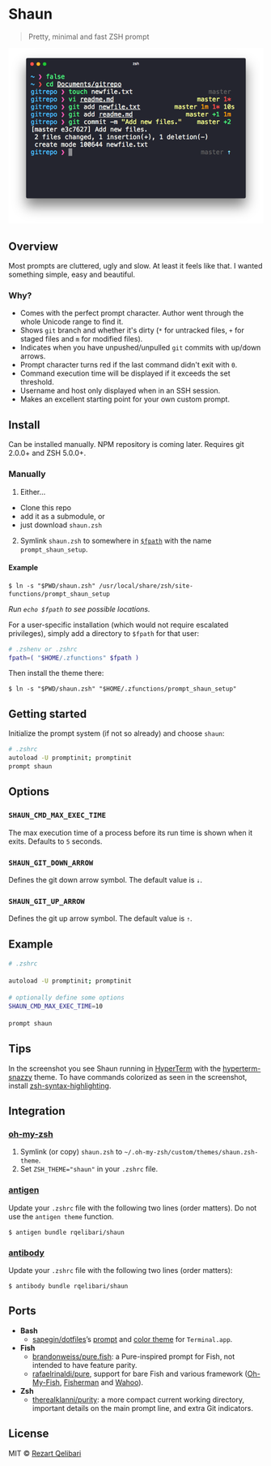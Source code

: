 # Shaun

> Pretty, minimal and fast ZSH prompt

<img src="screenshot.png" width="864">


## Overview

Most prompts are cluttered, ugly and slow. At least it feels like that. I wanted something simple, easy and beautiful.

### Why?

- Comes with the perfect prompt character.
  Author went through the whole Unicode range to find it.
- Shows `git` branch and whether it's dirty (`*` for untracked files, `+` for staged files and `m` for modified files).
- Indicates when you have unpushed/unpulled `git` commits with up/down arrows.
- Prompt character turns red if the last command didn't exit with `0`.
- Command execution time will be displayed if it exceeds the set threshold.
- Username and host only displayed when in an SSH session.
- Makes an excellent starting point for your own custom prompt.


## Install

Can be installed manually. NPM repository is coming later. Requires git 2.0.0+ and ZSH 5.0.0+.

### Manually

1. Either…
  - Clone this repo
  - add it as a submodule, or
  - just download `shaun.zsh`

2. Symlink `shaun.zsh` to somewhere in [`$fpath`](http://www.refining-linux.org/archives/46/ZSH-Gem-12-Autoloading-functions/) with the name `prompt_shaun_setup`.

#### Example

```console
$ ln -s "$PWD/shaun.zsh" /usr/local/share/zsh/site-functions/prompt_shaun_setup
```
*Run `echo $fpath` to see possible locations.*

For a user-specific installation (which would not require escalated privileges), simply add a directory to `$fpath` for that user:

```sh
# .zshenv or .zshrc
fpath=( "$HOME/.zfunctions" $fpath )
```

Then install the theme there:

```console
$ ln -s "$PWD/shaun.zsh" "$HOME/.zfunctions/prompt_shaun_setup"
```


## Getting started

Initialize the prompt system (if not so already) and choose `shaun`:

```sh
# .zshrc
autoload -U promptinit; promptinit
prompt shaun
```


## Options

### `SHAUN_CMD_MAX_EXEC_TIME`

The max execution time of a process before its run time is shown when it exits. Defaults to `5` seconds.

### `SHAUN_GIT_DOWN_ARROW`

Defines the git down arrow symbol. The default value is `⇣`.

### `SHAUN_GIT_UP_ARROW`

Defines the git up arrow symbol. The default value is `⇡`.

## Example

```sh
# .zshrc

autoload -U promptinit; promptinit

# optionally define some options
SHAUN_CMD_MAX_EXEC_TIME=10

prompt shaun
```


## Tips

In the screenshot you see Shaun running in [HyperTerm](https://hyperterm.org) with the [hyperterm-snazzy](https://github.com/sindresorhus/hyperterm-snazzy) theme.
To have commands colorized as seen in the screenshot, install [zsh-syntax-highlighting](https://github.com/zsh-users/zsh-syntax-highlighting).


## Integration

### [oh-my-zsh](https://github.com/robbyrussell/oh-my-zsh)

1. Symlink (or copy) `shaun.zsh` to `~/.oh-my-zsh/custom/themes/shaun.zsh-theme`.
2. Set `ZSH_THEME="shaun"` in your `.zshrc` file.

### [antigen](https://github.com/zsh-users/antigen)

Update your `.zshrc` file with the following two lines (order matters). Do not use the `antigen theme` function.

```console
$ antigen bundle rqelibari/shaun
```

### [antibody](https://github.com/getantibody/antibody)

Update your `.zshrc` file with the following two lines (order matters):

```console
$ antibody bundle rqelibari/shaun
```
## Ports

* **Bash**
	* [sapegin/dotfiles](https://github.com/sapegin/dotfiles)’s [prompt](https://github.com/sapegin/dotfiles/blob/dd063f9c30de7d2234e8accdb5272a5cc0a3388b/includes/bash_prompt.bash) and [color theme](https://github.com/sapegin/dotfiles/tree/master/color) for `Terminal.app`.
* **Fish**
	* [brandonweiss/pure.fish](https://github.com/brandonweiss/pure.fish): a Pure-inspired prompt for Fish, not intended to have feature parity.
	* [rafaelrinaldi/pure](https://github.com/rafaelrinaldi/pure), support for bare Fish and various framework ([Oh-My-Fish](https://github.com//oh-my-fish/oh-my-fish), [Fisherman](https://github.com//fisherman/fisherman) and [Wahoo](https://github.com//bucaran/wahoo)).
* **Zsh**
  * [therealklanni/purity](https://github.com/therealklanni/purity): a more compact current working directory, important details on the main prompt line, and extra Git indicators.

## License

MIT © [Rezart Qelibari](https://github.com/rqelibari)
